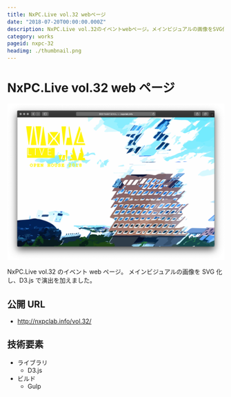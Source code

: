 ```yaml
---
title: NxPC.Live vol.32 webページ
date: "2018-07-20T00:00:00.000Z"
description: NxPC.Live vol.32のイベントwebページ。メインビジュアルの画像をSVG化し、D3.jsで演出を加えました。
category: works
pageid: nxpc-32
headimg: ./thumbnail.png
---
```


# NxPC.Live vol.32 web ページ

![NxPC.Live vol.32 - ヘッダー部分](./nxpc-32.png "NxPC.Live vol.32 - ヘッダー部分")

NxPC.Live vol.32 のイベント web ページ。
メインビジュアルの画像を SVG 化し、D3.js で演出を加えました。

## 公開 URL

- http://nxpclab.info/vol.32/

## 技術要素

- ライブラリ
  - D3.js
- ビルド
  - Gulp
